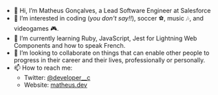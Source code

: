 - 👋 Hi, I’m Matheus Gonçalves, a Lead Software Engineer at Salesforce
- 👀 I’m interested in coding (_you don't say!!_), soccer ⚽, music 🎶, and videogames 🎮.
- 🌱 I’m currently learning Ruby, JavaScript, Jest for Lightning Web Components and how to speak French.
- 💞️ I’m looking to collaborate on things that can enable other people to progress in their career and their lives, professionally or personally.
- 📫 How to reach me:
    - Twitter: <a href="https://twitter.com/developer__c" target="_blank">@developer__c</a>
    - Website: <a href="https://matheus.dev" target="_blank">matheus.dev</a>


<!---
gitmatheus/gitmatheus is a ✨ special ✨ repository because its `README.md` (this file) appears on your GitHub profile.
You can click the Preview link to take a look at your changes.
--->
